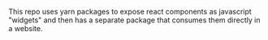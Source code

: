This repo uses yarn packages to expose react components as javascript "widgets" and then has a separate package that consumes them directly in a website.
